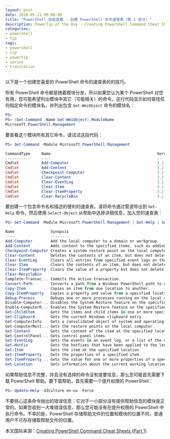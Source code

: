 ```yaml
---
layout: post
date: 2018-05-11 00:00:00
title: "PowerShell 技能连载 - 创建 PowerShell 命令速查表（第 1 部分）"
description: PowerTip of the Day - Creating PowerShell Command Cheat Sheets (Part 1)
categories:
- powershell
- tip
tags:
- powershell
- tip
- powertip
- series
- translation
---
```

以下是一个创建您喜爱的 PowerShell 命令的速查表的的技巧。

所有 PowerShell 命令都是随着模块分发，所以如果您认为某个 PowerShell 对您有用，您可能希望列出模块中其它（可能相关）的命令。这行代码显示如何查找任何指定命令的模块名，并列出包含 `Get-WmiObject` 命令的模块名：

```powershell
PS>
PS> (Get-Command -Name Get-WmiObject).ModuleName
Microsoft.PowerShell.Management
```

要查看这个模块所有其它命令，请试试这段代码：

```powershell
PS> Get-Command -Module Microsoft.PowerShell.Management

CommandType     Name                                               Version
-----------     ----                                               -------
Cmdlet          Add-Computer                                       3.1.0.0
Cmdlet          Add-Content                                        3.1.0.0
Cmdlet          Checkpoint-Computer                                3.1.0.0
Cmdlet          Clear-Content                                      3.1.0.0
Cmdlet          Clear-EventLog                                     3.1.0.0
Cmdlet          Clear-Item                                         3.1.0.0
Cmdlet          Clear-ItemProperty                                 3.1.0.0
Cmdlet          Clear-RecycleBin                                   3.1.0.0
```

要创建一个包含命令名和描述的便利的速查表，请将命令通过管道导出到 `Get-Help` 命令，然后使用 `Select-Object` 从帮助中选择详细信息，加入您的速查表：

```powershell
PS> Get-Command -Module Microsoft.PowerShell.Management | Get-Help | Select-Object -Property Name, Synopsis

Name                Synopsis
----                --------
Add-Computer        Add the local computer to a domain or workgroup.
Add-Content         Adds content to the specified items, such as adding word...
Checkpoint-Computer Creates a system restore point on the local computer.
Clear-Content       Deletes the contents of an item, but does not delete the...
Clear-EventLog      Clears all entries from specified event logs on the loca...
Clear-Item          Clears the contents of an item, but does not delete the ...
Clear-ItemProperty  Clears the value of a property but does not delete the p...
Clear-RecycleBin
Complete-Transac... Commits the active transaction.
Convert-Path        Converts a path from a Windows PowerShell path to a Wind...
Copy-Item           Copies an item from one location to another.
Copy-ItemProperty   Copies a property and value from a specified location to...
Debug-Process       Debugs one or more processes running on the local computer.
Disable-Computer... Disables the System Restore feature on the specified fil...
Enable-ComputerR... Enables the System Restore feature on the specified file...
Get-ChildItem       Gets the items and child items in one or more specified ...
Get-Clipboard       Gets the current Windows clipboard entry.
Get-ComputerInfo    Gets a consolidated object of system and operating syste...
Get-ComputerRest... Gets the restore points on the local computer.
Get-Content         Gets the content of the item at the specified location.
Get-ControlPanel... Gets control panel items.
Get-EventLog        Gets the events in an event log, or a list of the event ...
Get-HotFix          Gets the hotfixes that have been applied to the local an...
Get-Item            Gets the item at the specified location.
Get-ItemProperty    Gets the properties of a specified item.
Get-ItemProperty... Gets the value for one or more properties of a specified...
Get-Location        Gets information about the current working location or a...
```

如果帮助信息不完整，并且没有选择的命令没有提要信息，那么您可能首先需要下载 PowerShell 帮助。要下载帮助，首先需要一个提升权限的 PowerShell：


```powershell
PS> Update-Help -UICulture en-us -Force
```

不要担心这条命令抛出的错误信息：它对于一小部分没有提供帮助信息的模块是正常的。如果您收到一大堆错误信息，那么您可能没有在提升权限的 PowerShell 中执行命令。不幸的是，PowerShell 存储帮助文件的位置和模块的位置不同，普通用户不可存存储取帮助文件的位置。

<!--more-->
本文国际来源：[Creating PowerShell Command Cheat Sheets (Part 1)](http://community.idera.com/powershell/powertips/b/tips/posts/creating-powershell-command-cheat-sheets-part-1)
